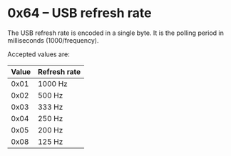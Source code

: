 0x64 – USB refresh rate
=======================

The USB refresh rate is encoded in a single byte. It is the polling period in milliseconds (1000/frequency).

Accepted values are:

| Value | Refresh rate |
| ----- | ------------ |
| 0x01  | 1000 Hz      |
| 0x02  | 500 Hz       |
| 0x03  | 333 Hz       |
| 0x04  | 250 Hz       |
| 0x05  | 200 Hz       |
| 0x08  | 125 Hz       |

